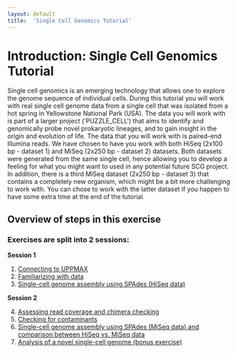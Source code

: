 ```yaml
---
layout: default
title:  'Single Cell Genomics Tutorial'
---
```


# Introduction: Single Cell Genomics Tutorial

Single cell genomics is an emerging technology that allows one to explore the genome sequence of individual cells. 
During this tutorial you will work with real single cell genome data from a single cell that was isolated from a hot spring in Yellowstone National Park (USA). 
The data you will work with is part of a larger project ('PUZZLE_CELL') that aims to identify and genomically probe novel prokaryotic lineages, and to gain insight in the origin and evolution of life. 
The data that you will work with is paired-end Illumina reads. 
We have chosen to have you work with both HiSeq (2x100 bp - dataset 1) and MiSeq (2x250 bp - dataset 2) datasets. 
Both datasets were generated from the same single cell, hence allowing you to develop a feeling for what you might want to used in any potential future SCG project. 
In addition, there is a third MiSeq dataset (2x250 bp - dataset 3) that contains a completely new organism, which might be a bit more challenging to work with. 
You can chose to work with the latter dataset if you happen to have some extra time at the end of the tutorial.

## Overview of steps in this exercise

### Exercises are split into 2 sessions:

**Session 1**

1. [Connecting to UPPMAX](connectToUppmax)
2. [Familiarizing with data](scg_part2)
3. [Single-cell genome assembly using SPAdes (HiSeq data)](scg_part3)

**Session 2**

4. [Assessing read coverage and chimera checking](scg_part4)
5. [Checking for contaminants](scg_part5)
6. [Single-cell genome assembly using SPAdes (MiSeq data) and comparison between HiSeq vs. MiSeq data](scg_part6)
7. [Analysis of a novel single-cell genome (bonus exercise)](scg_part7)